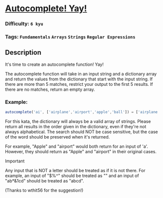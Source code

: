 # [Autocomplete! Yay!](https://www.codewars.com/kata/5389864ec72ce03383000484)

### Difficulty: `6 kyu`

### Tags: `Fundamentals` `Arrays` `Strings` `Regular Expressions`

## Description

It's time to create an autocomplete function! Yay!

The autocomplete function will take in an input string and a dictionary array and return the values from the dictionary that start with the input string. If there are more than 5 matches, restrict your output to the first 5 results. If there are no matches, return an empty array.

### Example:

```js
autocomplete('ai', ['airplane','airport','apple','ball']) = ['airplane','airport']
```

For this kata, the dictionary will always be a valid array of strings. Please return all results in the order given in the dictionary, even if they're not always alphabetical. The search should NOT be case sensitive, but the case of the word should be preserved when it's returned.

For example, "Apple" and "airport" would both return for an input of 'a'. However, they should return as "Apple" and "airport" in their original cases.

> [!IMPORTANT]
> Any input that is NOT a letter should be treated as if it is not there. For example, an input of "$%^" should be treated as "" and an input of "ab*&1cd" should be treated as "abcd".
>
> (Thanks to wthit56 for the suggestion!)